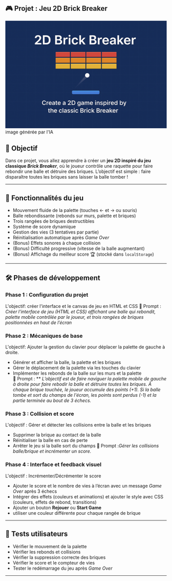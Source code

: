 ## 🎮 Projet : Jeu 2D Brick Breaker 

![Texte alternatif](./ChatGPT%20Image%208%20oct.%202025,%2016_11_19.png "2D Brick Breaker")
image générée par l'IA

## 🎯 Objectif
Dans ce projet, vous allez apprendre à créer un **jeu 2D inspiré du jeu classique *Brick Breaker***, où le joueur contrôle une raquette pour faire rebondir une balle et détruire des briques.
L’objectif est simple : faire disparaître toutes les briques sans laisser la balle tomber !
 
---

## 🚀 Fonctionnalités du jeu 
- Mouvement fluide de la palette (touches ← et → ou souris)  
- Balle rebondissante (rebonds sur murs, palette et briques)  
- Trois rangées de briques destructibles  
- Système de score dynamique  
- Gestion des vies (3 tentatives par partie)  
- Réinitialisation automatique après *Game Over*  
- (Bonus) Effets sonores à chaque collision  
- (Bonus) Difficulté progressive (vitesse de la balle augmentant)  
- (Bonus) Affichage du meilleur score 🏆 (stocké dans `localStorage`)
---

## 🛠️ Phases de développement

### Phase 1 : Configuration du projet
L'objectif: créer l'interface et le canvas de jeu en HTML et CSS
💬 Prompt : *Créer l'interface de jeu (HTML et CSS) affichant une balle qui rebondit, palette mobile contrôlée par le joueur, et trois rangées de briques positionnées en haut de l’écran*


### Phase 2 : Mécaniques de base
L'objectif: Ajouter la gestion du clavier pour déplacer la palette de gauche à droite.
- Générer et afficher la balle, la palette et les briques  
- Gérer le déplacement de la palette via les touches du clavier  
- Implémenter les rebonds de la balle sur les murs et la palette  
💬 Prompt : **
*L’objectif est de faire naviguer la palette mobile de gauche à droite pour faire rebodir la balle et détruire toutes les briques. À chaque brique touchée, le joueur accumule des points (+1). Si la balle tombe et sort du champs de l'écran, les points sont perdus (-1) et la partie terminée au bout de 3 échecs.*

### Phase 3 : Collision et score
L'objectif : Gérer et détecter les collisions entre la balle et les briques 
- Supprimer la brique au contact de la balle 
- Réinitialiser la balle en cas de perte  
- Arrêter le jeu si la balle sort du champs
💬 Prompt :*Gérer les collisions balle/brique et incrémenter un score.*

### Phase 4 : Interface et feedback visuel
L'objectif : Incrémenter/Décrémenter le score
- Ajouter le score et le nombre de vies à l’écran avec un message *Game Over* après 3 échecs
- Intégrer des effets (couleurs et animations) et ajouter le style avec CSS (couleurs, effets de rebond, transitions)
- Ajouter un bouton **Rejouer** ou **Start Game**
- utiliser une couleur différente pour chaque rangée de brique

---

## 🧪 Tests utilisateurs
- Vérifier le mouvement de la palette  
- Vérifier les rebonds et collisions  
- Vérifier la suppression correcte des briques  
- Vérifier le score et le compteur de vies  
- Tester le redémarrage du jeu après *Game Over*   

---
